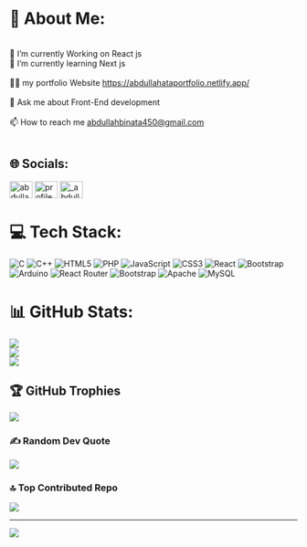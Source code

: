 # 💫 About Me:

<br>🌱 I’m currently Working on  React js<br>
🌱 I’m currently learning  Next js<br><br>👨‍💻 my portfolio Website https://abdullahataportfolio.netlify.app/<br><br>💬 Ask me about Front-End development<br><br>📫 How to reach me abdullahbinata450@gmail.com<br><br>


## 🌐 Socials:
<p align="left">
<a href="https://linkedin.com/in/abdullah-bin-ata-429461253" target="blank"><img align="center" src="https://raw.githubusercontent.com/rahuldkjain/github-profile-readme-generator/master/src/images/icons/Social/linked-in-alt.svg" alt="abdullah-bin-ata-429461253" height="30" width="40" /></a>
<a href="https://fb.com/profile.php?id=100012258855831" target="blank"><img align="center" src="https://raw.githubusercontent.com/rahuldkjain/github-profile-readme-generator/master/src/images/icons/Social/facebook.svg" alt="profile.php?id=100012258855831" height="30" width="40" /></a>
<a href="https://instagram.com/_abdullahata_" target="blank"><img align="center" src="https://raw.githubusercontent.com/rahuldkjain/github-profile-readme-generator/master/src/images/icons/Social/instagram.svg" alt="_abdullahata_" height="30" width="40" /></a>
</p>


# 💻 Tech Stack:
![C](https://img.shields.io/badge/c-%2300599C.svg?style=for-the-badge&logo=c&logoColor=white) ![C++](https://img.shields.io/badge/c++-%2300599C.svg?style=for-the-badge&logo=c%2B%2B&logoColor=white) ![HTML5](https://img.shields.io/badge/html5-%23E34F26.svg?style=for-the-badge&logo=html5&logoColor=white) ![PHP](https://img.shields.io/badge/php-%23777BB4.svg?style=for-the-badge&logo=php&logoColor=white) ![JavaScript](https://img.shields.io/badge/javascript-%23323330.svg?style=for-the-badge&logo=javascript&logoColor=%23F7DF1E) ![CSS3](https://img.shields.io/badge/css3-%231572B6.svg?style=for-the-badge&logo=css3&logoColor=white) ![React](https://img.shields.io/badge/react-%2320232a.svg?style=for-the-badge&logo=react&logoColor=%2361DAFB) ![Bootstrap](https://img.shields.io/badge/bootstrap-%23563D7C.svg?style=for-the-badge&logo=bootstrap&logoColor=white) ![Arduino](https://img.shields.io/badge/-Arduino-00979D?style=for-the-badge&logo=Arduino&logoColor=white) ![React Router](https://img.shields.io/badge/React_Router-CA4245?style=for-the-badge&logo=react-router&logoColor=white) ![Bootstrap](https://img.shields.io/badge/bootstrap-%23563D7C.svg?style=for-the-badge&logo=bootstrap&logoColor=white) ![Apache](https://img.shields.io/badge/apache-%23D42029.svg?style=for-the-badge&logo=apache&logoColor=white) ![MySQL](https://img.shields.io/badge/mysql-%2300f.svg?style=for-the-badge&logo=mysql&logoColor=white)
# 📊 GitHub Stats:
![](https://github-readme-stats.vercel.app/api?username=Abdullahata450&theme=dracula&hide_border=false&include_all_commits=false&count_private=false)<br/>
![](https://github-readme-streak-stats.herokuapp.com/?user=Abdullahata450&theme=dracula&hide_border=false)<br/>
![](https://github-readme-stats.vercel.app/api/top-langs/?username=Abdullahata450&theme=dracula&hide_border=false&include_all_commits=false&count_private=false&layout=compact)

## 🏆 GitHub Trophies
![](https://github-profile-trophy.vercel.app/?username=Abdullahata450&theme=dracula&no-frame=false&no-bg=false&margin-w=4)

### ✍️ Random Dev Quote
![](https://quotes-github-readme.vercel.app/api?type=vetical&theme=tokyonight)

### 🔝 Top Contributed Repo
![](https://github-contributor-stats.vercel.app/api?username=Abdullahata450&limit=5&theme=dracula&combine_all_yearly_contributions=true)

---
[![](https://visitcount.itsvg.in/api?id=Abdullahata450&icon=5&color=11)](https://visitcount.itsvg.in)

<!-- Proudly created with GPRM ( https://gprm.itsvg.in ) -->
